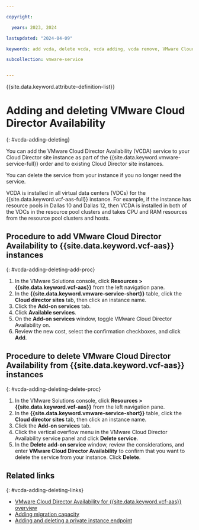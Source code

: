 ```yaml
---

copyright:

  years: 2023, 2024

lastupdated: "2024-04-09"

keywords: add vcda, delete vcda, vcda adding, vcda remove, VMware Cloud Director Availability

subcollection: vmware-service


---
```


{{site.data.keyword.attribute-definition-list}}

# Adding and deleting VMware Cloud Director Availability
{: #vcda-adding-deleting}

You can add the VMware Cloud Director Availability (VCDA) service to your Cloud Director site instance as part of the {{site.data.keyword.vmware-service-full}} order and to existing Cloud Director site instances.

You can delete the service from your instance if you no longer need the service.

VCDA is installed in all virtual data centers (VDCs) for the {{site.data.keyword.vcf-aas-full}} instance. For example, if the instance has resource pools in Dallas 10 and Dallas 12, then VCDA is installed in both of the VDCs in the resource pool clusters and takes CPU and RAM resources from the resource pool clusters and hosts.

## Procedure to add VMware Cloud Director Availability to {{site.data.keyword.vcf-aas}} instances
{: #vcda-adding-deleting-add-proc}

1. In the VMware Solutions console, click **Resources > {{site.data.keyword.vcf-aas}}** from the left navigation pane.
2. In the **{{site.data.keyword.vmware-service-short}}** table, click the **Cloud director sites** tab, then click an instance name.
3. Click the **Add-on services** tab.
4. Click **Available services**.
5. On the **Add-on services** window, toggle VMware Cloud Director Availability on.
6. Review the new cost, select the confirmation checkboxes, and click **Add**.

## Procedure to delete VMware Cloud Director Availability from {{site.data.keyword.vcf-aas}} instances
{: #vcda-adding-deleting-delete-proc}

1. In the VMware Solutions console, click **Resources > {{site.data.keyword.vcf-aas}}** from the left navigation pane.
2. In the **{{site.data.keyword.vmware-service-short}}** table, click the **Cloud director sites** tab, then click an instance name.
3. Click the **Add-on services** tab.
4. Click the vertical overflow menu in the VMware Cloud Director Availability service panel and click **Delete service**.
5. In the **Delete add-on service** window, review the considerations, and enter **VMware Cloud Director Availability** to confirm that you want to delete the service from your instance. Click **Delete**.

## Related links
{: #vcda-adding-deleting-links}

* [VMware Cloud Director Availability for {{site.data.keyword.vcf-aas}} overview](/docs/vmware-service?topic=vmware-service-tenant-vcda)
* [Adding migration capacity](/docs/vmware-service?topic=vmware-service-vcda-capacity-adding)
* [Adding and deleting a private instance endpoint](/docs/vmware-service?topic=vmware-service-vcda-adding-deleting-private-ep)
